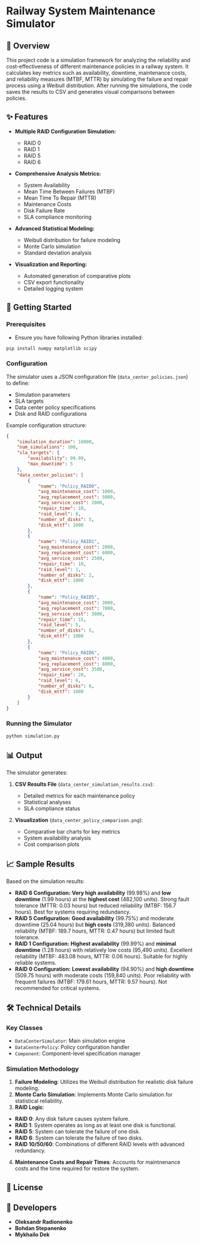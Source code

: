 # Railway System Maintenance Simulator

## 🚂 Overview

This project code is a simulation framework for analyzing the reliability and cost-effectiveness of different maintenance policies in a railway system. It calculates key metrics such as availability, downtime, maintenance costs, and reliability measures (MTBF, MTTR) by simulating the failure and repair process using a Weibull distribution. After running the simulations, the code saves the results to CSV and generates visual comparisons between policies.

## ✨ Features

- **Multiple RAID Configuration Simulation:**
  - RAID 0
  - RAID 1
  - RAID 5
  - RAID 6

- **Comprehensive Analysis Metrics:**
  - System Availability
  - Mean Time Between Failures (MTBF)
  - Mean Time To Repair (MTTR)
  - Maintenance Costs
  - Disk Failure Rate
  - SLA compliance monitoring

- **Advanced Statistical Modeling:**
  - Weibull distribution for failure modeling
  - Monte Carlo simulation
  - Standard deviation analysis

- **Visualization and Reporting:**
  - Automated generation of comparative plots
  - CSV export functionality
  - Detailed logging system

## 🚀 Getting Started

### Prerequisites
- Ensure you have following Python libraries installed:
```bash
pip install numpy matplotlib scipy
```

### Configuration

The simulator uses a JSON configuration file (`data_center_policies.json`) to define:
- Simulation parameters
- SLA targets
- Data center policy specifications
- Disk and RAID configurations

Example configuration structure:
```json
{
    "simulation_duration": 10000,
    "num_simulations": 100,
    "sla_targets": {
        "availability": 99.99,
        "max_downtime": 5
    },
    "data_center_policies": [
        {
            "name": "Policy_RAID0",
            "avg_maintenance_cost": 1000,
            "avg_replacement_cost": 5000,
            "avg_service_cost": 2000,
            "repair_time": 10,
            "raid_level": 0,
            "number_of_disks": 5,
            "disk_mttf": 1000
        },
        {
            "name": "Policy_RAID1",
            "avg_maintenance_cost": 2000,
            "avg_replacement_cost": 6000,
            "avg_service_cost": 2500,
            "repair_time": 10,
            "raid_level": 1,
            "number_of_disks": 2,
            "disk_mttf": 1000
        },
        {
            "name": "Policy_RAID5",
            "avg_maintenance_cost": 3000,
            "avg_replacement_cost": 7000,
            "avg_service_cost": 3000,
            "repair_time": 15,
            "raid_level": 5,
            "number_of_disks": 5,
            "disk_mttf": 1000
        },
        {
            "name": "Policy_RAID6",
            "avg_maintenance_cost": 4000,
            "avg_replacement_cost": 8000,
            "avg_service_cost": 3500,
            "repair_time": 20,
            "raid_level": 6,
            "number_of_disks": 6,
            "disk_mttf": 1000
        }
    ]
}

```

### Running the Simulator

```bash
python simulation.py
```

## 📊 Output

The simulator generates:

1. **CSV Results File** (`data_center_simulation_results.csv`):
   - Detailed metrics for each maintenance policy
   - Statistical analyses
   - SLA compliance status

2. **Visualization** (`data_center_policy_comparison.png`):
   - Comparative bar charts for key metrics
   - System availability analysis
   - Cost comparison plots

## 📈 Sample Results

Based on the simulation results:

- **RAID 6 Configuration:** **Very high availability** (99.98%) and **low downtime** (1.99 hours) at the **highest cost** (482,100 units). Strong fault tolerance (MTTR: 0.03 hours) but reduced reliability (MTBF: 156.7 hours). Best for systems requiring redundancy.
- **RAID 5 Configuration:** **Good availability** (99.75%) and moderate downtime (25.04 hours) but **high costs** (319,380 units). Balanced reliability (MTBF: 189.7 hours, MTTR: 0.47 hours) but limited fault tolerance.
- **RAID 1 Configuration:** **Highest availability** (99.99%) and **minimal downtime** (1.28 hours) with relatively low costs (95,490 units). Excellent reliability (MTBF: 483.08 hours, MTTR: 0.06 hours). Suitable for highly reliable systems.
- **RAID 0 Configuration:** **Lowest availability** (94.90%) and **high downtime** (509.75 hours) with moderate costs (159,840 units). Poor reliability with frequent failures (MTBF: 179.61 hours, MTTR: 9.57 hours). Not recommended for critical systems.


## 🛠️ Technical Details

### Key Classes

- `DataCenterSimulator`: Main simulation engine
- `DataCenterPolicy`: Policy configuration handler
- `Component`: Component-level specification manager

### Simulation Methodology

1. **Failure Modeling**: Utilizes the Weibull distribution for realistic disk failure modeling.
2. **Monte Carlo Simulation**: Implements Monte Carlo simulation for statistical reliability.
3. **RAID Logic**:
- **RAID 0**: Any disk failure causes system failure.
- **RAID 1**: System operates as long as at least one disk is functional.
- **RAID 5**: System can tolerate the failure of one disk.
- **RAID 6**: System can tolerate the failure of two disks.
- **RAID 10/50/60**: Combinations of different RAID levels with advanced redundancy.
4. **Maintenance Costs and Repair Times**: Accounts for maintnenance costs and the time required for restore the system.



## 📝 License

## 🤝 Developers

- **Oleksandr Radionenko**
- **Bohdan Stepanenko**
- **Mykhailo Dek**
